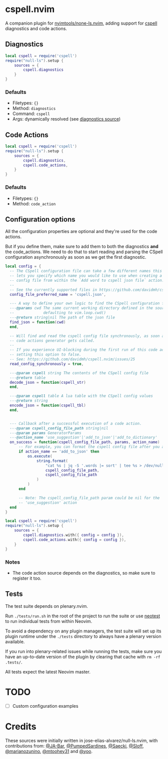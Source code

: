 # cspell.nvim

A companion plugin for [nvimtools/none-ls.nvim](https://github.com/nvimtools/none-ls.nvim),
adding support for [cspell] diagnostics and code actions.

## Diagnostics

```lua
local cspell = require('cspell')
require("null-ls").setup {
    sources = {
        cspell.diagnostics
    }
}
```

### Defaults

- Filetypes: `{}`
- Method: `diagnostics`
- Command: `cspell`
- Args: dynamically resolved (see [diagnostics source])


## Code Actions

```lua
local cspell = require('cspell')
require("null-ls").setup {
    sources = {
        cspell.diagnostics,
        cspell.code_actions,
    }
}
```

### Defaults

- Filetypes: `{}`
- Method: `code_action`

## Configuration options

All the configuration properties are optional and they're used for the code actions.

But if you define them, make sure to add them to both the diagnostics **and** the code_actions.
We need to do that to start reading and parsing the CSpell configuration asynchronously as soon
as we get the first diagnostic.

```lua
local config = {
  -- The CSpell configuration file can take a few different names this option
  -- lets you specify which name you would like to use when creating a new
  -- config file from within the `Add word to cspell json file` action.
  --
  -- See the currently supported files in https://github.com/davidmh/cspell.nvim/blob/main/lua/cspell/helpers.lua
  config_file_preferred_name = 'cspell.json',

  --- A way to define your own logic to find the CSpell configuration file.
  ---@params cwd The same current working directory defined in the source,
  --             defaulting to vim.loop.cwd()
  ---@return string|nil The path of the json file
  find_json = function(cwd)
  end,

  -- Will find and read the cspell config file synchronously, as soon as the
  -- code actions generator gets called.
  --
  -- If you experience UI-blocking during the first run of this code action, try
  -- setting this option to false.
  -- See: https://github.com/davidmh/cspell.nvim/issues/25
  read_config_synchronously = true,

  ---@param cspell string The contents of the CSpell config file
  ---@return table
  decode_json = function(cspell_str)
  end,

  ---@param cspell table A lua table with the CSpell config values
  ---@return string
  encode_json = function(cspell_tbl)
  end,


  --- Callback after a successful execution of a code action.
  ---@param cspell_config_file_path string|nil
  ---@param params GeneratorParams
  ---@action_name 'use_suggestion'|'add_to_json'|'add_to_dictionary'
  on_success = function(cspell_config_file_path, params, action_name)
      -- For example, you can format the cspell config file after you add a word
      if action_name == 'add_to_json' then
          os.execute(
              string.format(
                  "cat %s | jq -S '.words |= sort' | tee %s > /dev/null",
                  cspell_config_file_path,
                  cspell_config_file_path
              )
          )
      end

      -- Note: The cspell_config_file_path param could be nil for the
      -- 'use_suggestion' action
  end
}

local cspell = require('cspell')
require("null-ls").setup {
    sources = {
        cspell.diagnostics.with({ config = config }),
        cspell.code_actions.with({ config = config }),
    }
}
```

### Notes

- The code action source depends on the diagnostics, so make sure to register it too.

## Tests

The test suite depends on plenary.nvim.

Run `./tests/run.sh` in the root of the project to run the suite or use [neotest]
to run individual tests from within Neovim.

To avoid a dependency on any plugin managers, the test suite will set up its
plugin runtime under the `./tests` directory to always have a plenary version
available.

If you run into plenary-related issues while running the tests, make sure you
have an up-to-date version of the plugin by clearing that cache with
`rm -rf .tests/`.

All tests expect the latest Neovim master.

# TODO

- [ ] Custom configuration examples

# Credits
<!-- cSpell:disable -->
These sources were initially written in jose-elias-alvarez/null-ls.nvim, with
contributions from: [@JA-Bar], [@PumpedSardines], [@Saecki], [@Sloff], [@marianozunino],
[@mtoohey31] and [@yoo].

[null-ls]: https://github.com/jose-elias-alvarez/null-ls.nvim
[cspell]: https://github.com/streetsidesoftware/cspell
[diagnostics source]: https://github.com/davidmh/cspell.nvim/blob/main/lua/cspell/diagnostics/init.lua
[@JA-Bar]: https://github.com/JA-Bar
[@PumpedSardines]: https://github.com/PumpedSardines
[@Saecki]: https://github.com/Saecki
[@Sloff]: https://github.com/Sloff
[@marianozunino]: https://github.com/marianozunino
[@mtoohey31]: https://github.com/mtoohey31
[@yoo]: https://github.com/yoo
[neotest]: https://github.com/nvim-neotest/neotest
